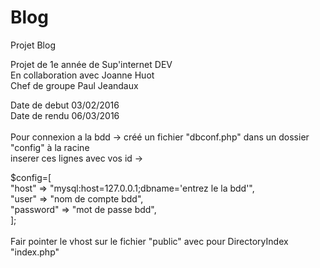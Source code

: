 # Blog
Projet Blog

Projet de 1e année de Sup'internet DEV
<br>En collaboration avec Joanne Huot
<br>Chef de groupe Paul Jeandaux

Date de debut 03/02/2016
<br>Date de rendu 06/03/2016
<br>
<br>
Pour connexion a la bdd -> créé un fichier "dbconf.php" dans un dossier "config" à la racine
<br>inserer ces lignes avec vos id ->
<br>
<?php 
<br>$config=[
<br>"host" => "mysql:host=127.0.0.1;dbname='entrez le la bdd'",
<br>"user" => "nom de compte bdd",
<br>"password" => "mot de passe bdd",
<br>];
<br><br>
Fair pointer le vhost sur le fichier "public" avec pour DirectoryIndex "index.php"
